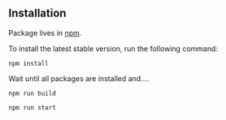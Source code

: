 ## Installation

Package lives in [npm](https://www.npmjs.com/get-npm). 


To install the latest stable version, run the following command:
```shell
npm install 
```
Wait until all packages are installed and....
```shell
npm run build 
```
```shell
npm run start 
```
